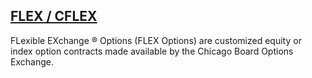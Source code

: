 ## [FLEX / CFLEX](#)

FLexible EXchange &reg; Options (FLEX Options) are customized equity or index option contracts made available by the Chicago Board Options Exchange.